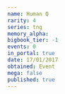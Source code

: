 ```yaml
---
name: Human Q
rarity: 4
series: tng
memory_alpha:
bigbook_tier: -1
events: 0
in_portal: true
date: 17/01/2017
obtained: Event
mega: false
published: true
---
```



